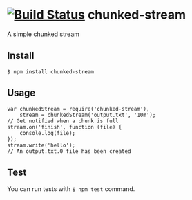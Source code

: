 [![Build Status](https://travis-ci.org/d3media/chunked-stream.png)](https://travis-ci.org/d3media/chunked-stream)
chunked-stream
==============

A simple chunked stream

## Install 

`$ npm install chunked-stream`

## Usage

	var chunkedStream = require('chunked-stream'),
	    stream = chunkedStream('output.txt', '10m');
	// Get notified when a chunk is full
	stream.on('finish', function (file) {
	    console.log(file);
	});
	stream.write('hello');
	// An output.txt.0 file has been created
## Test

You can run tests with `$ npm test` command.
